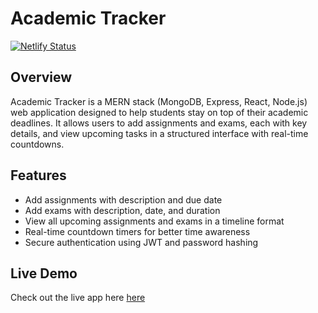 # Academic Tracker
[![Netlify Status](https://api.netlify.com/api/v1/badges/6679f6df-f700-4810-ba89-e4be9af6c1d1/deploy-status)](https://app.netlify.com/projects/academictracker-whloh/deploys)
## Overview

Academic Tracker is a MERN stack (MongoDB, Express, React, Node.js) web application designed to help students stay on top of their academic deadlines. It allows users to add assignments and exams, each with key details, and view upcoming tasks in a structured interface with real-time countdowns.

## Features

- Add assignments with description and due date  
- Add exams with description, date, and duration  
- View all upcoming assignments and exams in a timeline format  
- Real-time countdown timers for better time awareness  
- Secure authentication using JWT and password hashing  

## Live Demo

Check out the live app here [here](https://academictracker-whloh.netlify.app/)

